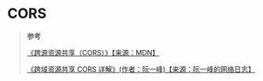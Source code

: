 <!--
 * @Author: yaohebin
 * @Date: 2021-02-01 17:39:29
 * @LastEditTime: 2022-06-16 08:48:55
 * @LastEditors: yaohebin
 * @Description: CORS
-->
# CORS

> **参考**
>
> [《跨源资源共享（CORS）》【来源：MDN】](https://developer.mozilla.org/zh-CN/docs/Web/HTTP/CORS)
>
> [《跨域资源共享 CORS 详解》(作者：阮一峰)【来源：阮一峰的网络日志】](http://www.ruanyifeng.com/blog/2016/04/cors.html)

